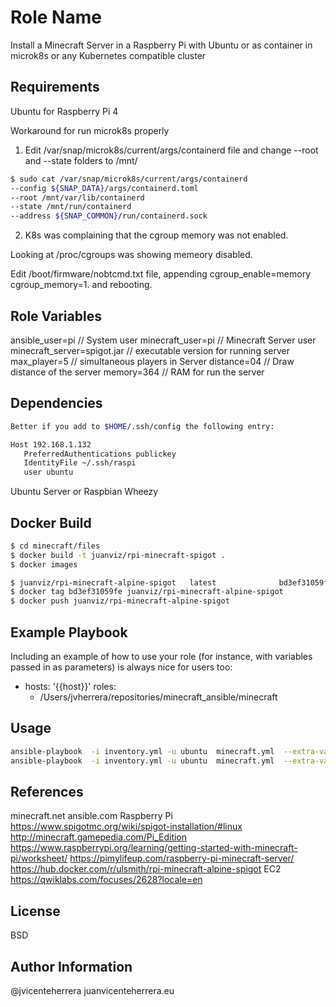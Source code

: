Role Name
=========

Install a Minecraft Server in a Raspberry Pi with Ubuntu or as container in microk8s or any Kubernetes compatible cluster

Requirements
------------
Ubuntu for Raspberry Pi 4

Workaround for run microk8s properly

1. Edit /var/snap/microk8s/current/args/containerd file and change --root and --state folders to /mnt/

```bash
$ sudo cat /var/snap/microk8s/current/args/containerd
--config ${SNAP_DATA}/args/containerd.toml
--root /mnt/var/lib/containerd
--state /mnt/run/containerd
--address ${SNAP_COMMON}/run/containerd.sock
```
2. K8s was complaining that the cgroup memory was not enabled. 

Looking at /proc/cgroups was showing memeory disabled. 

Edit  /boot/firmware/nobtcmd.txt file, appending cgroup_enable=memory cgroup_memory=1. and rebooting.


Role Variables
--------------

ansible_user=pi // System user
minecraft_user=pi // Minecraft Server user
minecraft_server=spigot.jar // executable version for running server 
max_player=5 // simultaneous players in Server
distance=04 // Draw distance of the server
memory=364 // RAM for run the server

Dependencies
------------

```bash
Better if you add to $HOME/.ssh/config the following entry:

Host 192.168.1.132
   PreferredAuthentications publickey
   IdentityFile ~/.ssh/raspi
   user ubuntu
```
Ubuntu Server or Raspbian Wheezy


Docker Build
----------------
```bash
$ cd minecraft/files
$ docker build -t juanviz/rpi-minecraft-spigot .
$ docker images

$ juanviz/rpi-minecraft-alpine-spigot   latest              bd3ef31059fe        23 minutes ago         232MB
$ docker tag bd3ef31059fe juanviz/rpi-minecraft-alpine-spigot
$ docker push juanviz/rpi-minecraft-alpine-spigot
```


Example Playbook
----------------

Including an example of how to use your role (for instance, with variables passed in as parameters) is always nice for users too:

- hosts: '{{host}}'
  roles:
    - /Users/jvherrera/repositories/minecraft_ansible/minecraft

Usage
----------------
```bash
ansible-playbook  -i inventory.yml -u ubuntu  minecraft.yml  --extra-vars "host=pi mode=pi boot=yes"
ansible-playbook  -i inventory.yml -u ubuntu  minecraft.yml  --extra-vars "host=pi mode=k8s"
```
References
----------------
minecraft.net
ansible.com
Raspberry Pi
https://www.spigotmc.org/wiki/spigot-installation/#linux
http://minecraft.gamepedia.com/Pi_Edition
https://www.raspberrypi.org/learning/getting-started-with-minecraft-pi/worksheet/
https://pimylifeup.com/raspberry-pi-minecraft-server/
https://hub.docker.com/r/ulsmith/rpi-minecraft-alpine-spigot
EC2
https://qwiklabs.com/focuses/2628?locale=en


License
-------

BSD

Author Information
------------------

@jvicenteherrera
juanvicenteherrera.eu